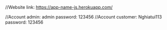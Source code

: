 //Website link: https://app-name-js.herokuapp.com/


//Account admin: admin password: 123456
//Account customer: Nghiatui113 password: 123456
